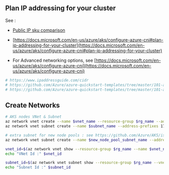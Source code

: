 ## Plan IP addressing for your cluster

See  :

- [Public IP sku comparison](https://docs.microsoft.com/en-us/azure/virtual-network/virtual-network-ip-addresses-overview-arm#sku)

- [https://docs.microsoft.com/en-us/azure/aks/configure-azure-cni#plan-ip-addressing-for-your-cluster](https://docs.microsoft.com/en-us/azure/aks/configure-azure-cni#plan-ip-addressing-for-your-cluster)

- For Advanced networking options, see [https://docs.microsoft.com/en-us/azure/aks/configure-azure-cni](https://docs.microsoft.com/en-us/azure/aks/configure-azure-cni)

```sh
# https://www.ipaddressguide.com/cidr
# https://github.com/Azure/azure-quickstart-templates/tree/master/101-aks-advanced-networking-aad
# https://github.com/Azure/azure-quickstart-templates/tree/master/101-aks-advanced-networking

``` 

## Create Networks

```sh
# AKS nodes VNet & Subnet
az network vnet create --name $vnet_name --resource-group $rg_name --address-prefixes 172.16.0.0/16 --location $location
az network vnet subnet create --name $subnet_name --address-prefixes 172.16.1.0/24 --vnet-name $vnet_name --resource-group $rg_name 

# extra subnet for new node pools : see https://github.com/Azure/AKS/issues/1338
az network vnet subnet create --name $new_node_pool_subnet_name --address-prefixes 172.16.5.0/24 --vnet-name $vnet_name -g $rg_name 

vnet_id=$(az network vnet show --resource-group $rg_name --name $vnet_name --query id -o tsv)
echo "VNet Id :" $vnet_id	

subnet_id=$(az network vnet subnet show --resource-group $rg_name --vnet-name $vnet_name --name $subnet_name --query id -o tsv)
echo "Subnet Id :" $subnet_id	



```
